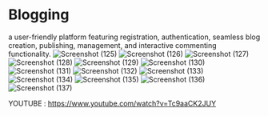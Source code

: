 # Blogging
a user-friendly platform featuring registration, authentication, seamless blog creation, publishing, management, and interactive commenting functionality.
![Screenshot (125)](https://github.com/Suresh-1516/Blogging/assets/112805852/6889fec4-bc0f-40f4-9cf8-f979f58294bb)
![Screenshot (126)](https://github.com/Suresh-1516/Blogging/assets/112805852/7d7c8582-8b26-4712-a15c-e8d1356c9190)
![Screenshot (127)](https://github.com/Suresh-1516/Blogging/assets/112805852/b2c94dd8-92cd-46ea-8813-fba0e0b46db7)
![Screenshot (128)](https://github.com/Suresh-1516/Blogging/assets/112805852/79a1f92a-413f-4a06-b243-d4b9449281da)
![Screenshot (129)](https://github.com/Suresh-1516/Blogging/assets/112805852/76a99f15-74be-4775-a0d6-981597a39d09)
![Screenshot (130)](https://github.com/Suresh-1516/Blogging/assets/112805852/4ad53abe-9840-4e62-a360-5d9b1bf78a95)
![Screenshot (131)](https://github.com/Suresh-1516/Blogging/assets/112805852/265f7b53-f95a-4716-b504-e764d4072089)
![Screenshot (132)](https://github.com/Suresh-1516/Blogging/assets/112805852/d63d30d3-1d18-4459-b22b-9f8b2d0f132d)
![Screenshot (133)](https://github.com/Suresh-1516/Blogging/assets/112805852/5a60e0a8-7a94-4d12-ad9b-cb66b7f51a89)
![Screenshot (134)](https://github.com/Suresh-1516/Blogging/assets/112805852/0b174098-a279-4e8c-8674-bdc9c42f7b66)
![Screenshot (135)](https://github.com/Suresh-1516/Blogging/assets/112805852/65aac118-9656-476a-b3e1-dae38426cff4)
![Screenshot (136)](https://github.com/Suresh-1516/Blogging/assets/112805852/58aad927-3967-46b2-ab74-c5d7a6dea0eb)
![Screenshot (137)](https://github.com/Suresh-1516/Blogging/assets/112805852/476fb2ac-c030-4307-8788-d2d9dcfd643a)

YOUTUBE : 
     https://www.youtube.com/watch?v=Tc9aaCK2JUY
